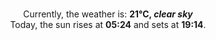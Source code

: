 <p  align="center"><br/>Currently, the weather is: <b> 21°C, <i>clear sky</i></b></br>Today, the sun rises at <b>05:24</b> and sets at <b>19:14</b>.</p>